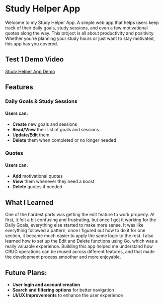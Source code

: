# Study Helper App
Welcome to my Study Helper App. A simple web app that helps users keep track of their daily goals, study sessions, and even a few motivational quotes along the way.
This project is all about productivity and positivity.  Whether you're planning your study hours or just want to stay motivated, this app has you covered.

## Test 1 Demo Video
[Study Helper App Demo](https://youtu.be/5wyya8JPVOA)

## Features

### Daily Goals & Study Sessions
#### Users can:
- **Create** new goals and sessions
- **Read/View** their list of goals and sessions
- **Update/Edit** them
- **Delete** them when completed or no longer needed

### Quotes
#### Users can:
- **Add** motivational quotes
- **View** them whenever they need a boost
- **Delete** quotes if needed

## What I Learned
One of the hardest parts was getting the edit feature to work properly. At first, it felt a bit confusing and frustrating, but once I got it working for the Daily Goals, everything else started to make more sense. It was like everything followed a pattern, once I figured out how to do it for one section, it became much easier to apply the same logic to the rest.
I also learned how to set up the Edit and Delete functions using Go, which was a really valuable experience. Building this app helped me understand how CRUD operations can be reused across different features, and that made the development process smoother and more enjoyable.

## Future Plans:
- **User login and account creation** 
- **Search and filtering options** for better navigation
- **UI/UX Improvements** to enhance the user experience 


